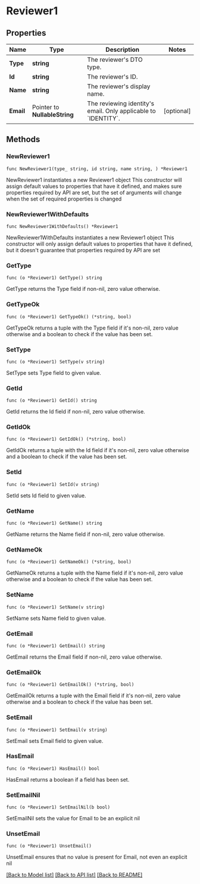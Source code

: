 # Reviewer1

## Properties

Name | Type | Description | Notes
------------ | ------------- | ------------- | -------------
**Type** | **string** | The reviewer&#39;s DTO type. | 
**Id** | **string** | The reviewer&#39;s ID. | 
**Name** | **string** | The reviewer&#39;s display name. | 
**Email** | Pointer to **NullableString** | The reviewing identity&#39;s email. Only applicable to &#x60;IDENTITY&#x60;. | [optional] 

## Methods

### NewReviewer1

`func NewReviewer1(type_ string, id string, name string, ) *Reviewer1`

NewReviewer1 instantiates a new Reviewer1 object
This constructor will assign default values to properties that have it defined,
and makes sure properties required by API are set, but the set of arguments
will change when the set of required properties is changed

### NewReviewer1WithDefaults

`func NewReviewer1WithDefaults() *Reviewer1`

NewReviewer1WithDefaults instantiates a new Reviewer1 object
This constructor will only assign default values to properties that have it defined,
but it doesn't guarantee that properties required by API are set

### GetType

`func (o *Reviewer1) GetType() string`

GetType returns the Type field if non-nil, zero value otherwise.

### GetTypeOk

`func (o *Reviewer1) GetTypeOk() (*string, bool)`

GetTypeOk returns a tuple with the Type field if it's non-nil, zero value otherwise
and a boolean to check if the value has been set.

### SetType

`func (o *Reviewer1) SetType(v string)`

SetType sets Type field to given value.


### GetId

`func (o *Reviewer1) GetId() string`

GetId returns the Id field if non-nil, zero value otherwise.

### GetIdOk

`func (o *Reviewer1) GetIdOk() (*string, bool)`

GetIdOk returns a tuple with the Id field if it's non-nil, zero value otherwise
and a boolean to check if the value has been set.

### SetId

`func (o *Reviewer1) SetId(v string)`

SetId sets Id field to given value.


### GetName

`func (o *Reviewer1) GetName() string`

GetName returns the Name field if non-nil, zero value otherwise.

### GetNameOk

`func (o *Reviewer1) GetNameOk() (*string, bool)`

GetNameOk returns a tuple with the Name field if it's non-nil, zero value otherwise
and a boolean to check if the value has been set.

### SetName

`func (o *Reviewer1) SetName(v string)`

SetName sets Name field to given value.


### GetEmail

`func (o *Reviewer1) GetEmail() string`

GetEmail returns the Email field if non-nil, zero value otherwise.

### GetEmailOk

`func (o *Reviewer1) GetEmailOk() (*string, bool)`

GetEmailOk returns a tuple with the Email field if it's non-nil, zero value otherwise
and a boolean to check if the value has been set.

### SetEmail

`func (o *Reviewer1) SetEmail(v string)`

SetEmail sets Email field to given value.

### HasEmail

`func (o *Reviewer1) HasEmail() bool`

HasEmail returns a boolean if a field has been set.

### SetEmailNil

`func (o *Reviewer1) SetEmailNil(b bool)`

 SetEmailNil sets the value for Email to be an explicit nil

### UnsetEmail
`func (o *Reviewer1) UnsetEmail()`

UnsetEmail ensures that no value is present for Email, not even an explicit nil

[[Back to Model list]](../README.md#documentation-for-models) [[Back to API list]](../README.md#documentation-for-api-endpoints) [[Back to README]](../README.md)


